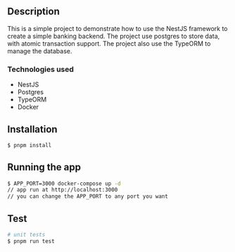 
## Description

This is a simple project to demonstrate how to use the NestJS framework to create a simple banking backend. The project use postgres to store data, with atomic transaction support. The project also use the TypeORM to manage the database.

### Technologies used
- NestJS
- Postgres
- TypeORM
- Docker


## Installation

```bash
$ pnpm install
```

## Running the app

```bash
$ APP_PORT=3000 docker-compose up -d
// app run at http://localhost:3000
// you can change the APP_PORT to any port you want
```

## Test

```bash
# unit tests
$ pnpm run test
```


